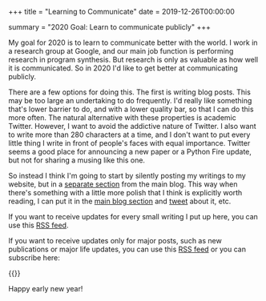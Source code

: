 +++
title = "Learning to Communicate"
date = 2019-12-26T00:00:00

summary = "2020 Goal: Learn to communicate publicly"
+++

My goal for 2020 is to learn to communicate better with the world. I work in a research group at Google, and our main job function is performing research in program synthesis. But research is only as valuable as how well it is communicated. So in 2020 I'd like to get better at communicating publicly.

There are a few options for doing this. The first is writing blog posts. This may be too large an undertaking to do frequently. I'd really like something that's lower barrier to do, and with a lower quality bar, so that I can do this more often. The natural alternative with these properties is academic Twitter. However, I want to avoid the addictive nature of Twitter. I also want to write more than 280 characters at a time, and I don't want to put every little thing I write in front of people's faces with equal importance. Twitter seems a good place for announcing a new paper or a Python Fire update, but not for sharing a musing like this one.

So instead I think I'm going to start by silently posting my writings to my website, but in a [separate section](/snippets) from the main blog. This way when there's something with a little more polish that I think is explicitly worth reading, I can put it in the [main blog section](/posts) and [tweet](https://twitter.com/Bieber) about it, etc.

If you want to receive updates for every small writing I put up here, you can use this [RSS feed](https://davidbieber.com/snippets/index.xml).

If you want to receive updates only for major posts, such as new publications or major life updates, you can use this [RSS feed](https://davidbieber.com/posts/index.xml) or you can subscribe here:

{{<mailchimp>}}

Happy early new year!
